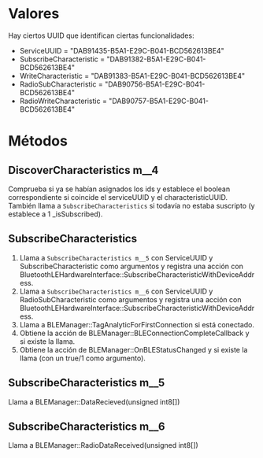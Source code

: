 # Valores

Hay ciertos UUID que identifican ciertas funcionalidades:
 - ServiceUUID = "DAB91435-B5A1-E29C-B041-BCD562613BE4"
 - SubscribeCharacteristic = "DAB91382-B5A1-E29C-B041-BCD562613BE4"
 - WriteCharacteristic = "DAB91383-B5A1-E29C-B041-BCD562613BE4"
 - RadioSubCharacteristic = "DAB90756-B5A1-E29C-B041-BCD562613BE4"
 - RadioWriteCharacteristic = "DAB90757-B5A1-E29C-B041-BCD562613BE4"


# Métodos

## DiscoverCharacteristics m__4

Comprueba si ya se habían asignados los ids y establece el boolean correspondiente si coincide el serviceUUID y el characteristicUUID. También llama a `SubscribeCharacteristics` si todavía no estaba suscripto (y establece a 1 _isSubscribed).

## SubscribeCharacteristics

 1. Llama a `SubscribeCharacteristics m__5` con ServiceUUID y SubscribeCharacteristic como argumentos y registra una acción con BluetoothLEHardwareInterface::SubscribeCharacteristicWithDeviceAddress.
 2. Llama a `SubscribeCharacteristics m__6` con ServiceUUID y RadioSubCharacteristic como argumentos y registra una acción con BluetoothLEHardwareInterface::SubscribeCharacteristicWithDeviceAddress.
 3. Llama a BLEManager::TagAnalyticForFirstConnection si está conectado.
 4. Obtiene la acción de BLEManager::BLEConnectionCompleteCallback y si existe la llama.
 5. Obtiene la acción de BLEManager::OnBLEStatusChanged y si existe la llama (con un true/1 como argumento).


## SubscribeCharacteristics m__5

Llama a BLEManager::DataRecieved(unsigned int8[])

## SubscribeCharacteristics m__6

Llama a BLEManager::RadioDataReceived(unsigned int8[])